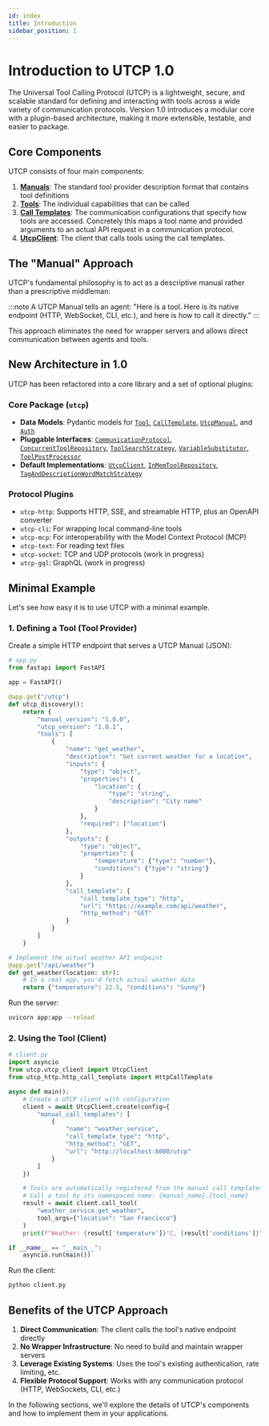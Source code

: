 ```yaml
---
id: index
title: Introduction
sidebar_position: 1
---
```


# Introduction to UTCP 1.0

The Universal Tool Calling Protocol (UTCP) is a lightweight, secure, and scalable standard for defining and interacting with tools across a wide variety of communication protocols. Version 1.0 introduces a modular core with a plugin-based architecture, making it more extensible, testable, and easier to package.

## Core Components

UTCP consists of four main components:

1. [**Manuals**](./api/core/utcp/data/utcp_manual.md): The standard tool provider description format that contains tool definitions
2. [**Tools**](./api/core/utcp/data/tool.md): The individual capabilities that can be called
3. [**Call Templates**](./api/core/utcp/data/call_template.md): The communication configurations that specify how tools are accessed. Concretely this maps a tool name and provided arguments to an actual API request in a communication protocol.
4. [**UtcpClient**](./api/core/utcp/utcp_client.md): The client that calls tools using the call templates.

## The "Manual" Approach

UTCP's fundamental philosophy is to act as a descriptive manual rather than a prescriptive middleman:

:::note
A UTCP Manual tells an agent: "Here is a tool. Here is its native endpoint (HTTP, WebSocket, CLI, etc.), and here is how to call it directly."
:::

This approach eliminates the need for wrapper servers and allows direct communication between agents and tools.

## New Architecture in 1.0

UTCP has been refactored into a core library and a set of optional plugins:

### Core Package (`utcp`)
- **Data Models**: Pydantic models for [`Tool`](./api/core/utcp/data/tool.md), [`CallTemplate`](./api/core/utcp/data/call_template.md), [`UtcpManual`](./api/core/utcp/data/utcp_manual.md), and [`Auth`](./api/core/utcp/data/auth.md)
- **Pluggable Interfaces**: [`CommunicationProtocol`](./api/core/utcp/interfaces/communication_protocol.md), [`ConcurrentToolRepository`](./api/core/utcp/interfaces/concurrent_tool_repository.md), [`ToolSearchStrategy`](./api/core/utcp/interfaces/tool_search_strategy.md), [`VariableSubstitutor`](./api/core/utcp/interfaces/variable_substitutor.md), [`ToolPostProcessor`](./api/core/utcp/interfaces/tool_post_processor.md)
- **Default Implementations**: [`UtcpClient`](./api/core/utcp/utcp_client.md), [`InMemToolRepository`](./api/core/utcp/implementations/in_mem_tool_repository.md), [`TagAndDescriptionWordMatchStrategy`](./api/core/utcp/implementations/tag_search.md)

### Protocol Plugins
- `utcp-http`: Supports HTTP, SSE, and streamable HTTP, plus an OpenAPI converter
- `utcp-cli`: For wrapping local command-line tools
- `utcp-mcp`: For interoperability with the Model Context Protocol (MCP)
- `utcp-text`: For reading text files
- `utcp-socket`: TCP and UDP protocols (work in progress)
- `utcp-gql`: GraphQL (work in progress)

## Minimal Example

Let's see how easy it is to use UTCP with a minimal example.

### 1. Defining a Tool (Tool Provider)

Create a simple HTTP endpoint that serves a UTCP Manual (JSON):

```python
# app.py
from fastapi import FastAPI

app = FastAPI()

@app.get("/utcp")
def utcp_discovery():
    return {
        "manual_version": "1.0.0",
        "utcp_version": "1.0.1",
        "tools": [
            {
                "name": "get_weather",
                "description": "Get current weather for a location",
                "inputs": {
                    "type": "object",
                    "properties": {
                        "location": {
                            "type": "string",
                            "description": "City name"
                        }
                    },
                    "required": ["location"]
                },
                "outputs": {
                    "type": "object",
                    "properties": {
                        "temperature": {"type": "number"},
                        "conditions": {"type": "string"}
                    }
                },
                "call_template": {
                    "call_template_type": "http",
                    "url": "https://example.com/api/weather",
                    "http_method": "GET"
                }
            }
        ]
    }

# Implement the actual weather API endpoint
@app.get("/api/weather")
def get_weather(location: str):
    # In a real app, you'd fetch actual weather data
    return {"temperature": 22.5, "conditions": "Sunny"}
```

Run the server:

```bash
uvicorn app:app --reload
```

### 2. Using the Tool (Client)

```python
# client.py
import asyncio
from utcp.utcp_client import UtcpClient
from utcp_http.http_call_template import HttpCallTemplate

async def main():
    # Create a UTCP client with configuration
    client = await UtcpClient.create(config={
        "manual_call_templates": [
            {
                "name": "weather_service",
                "call_template_type": "http",
                "http_method": "GET",
                "url": "http://localhost:8000/utcp"
            }
        ]
    })

    # Tools are automatically registered from the manual call templates
    # Call a tool by its namespaced name: {manual_name}.{tool_name}
    result = await client.call_tool(
        "weather_service.get_weather", 
        tool_args={"location": "San Francisco"}
    )
    print(f"Weather: {result['temperature']}°C, {result['conditions']}")

if __name__ == "__main__":
    asyncio.run(main())
```

Run the client:

```bash
python client.py
```

## Benefits of the UTCP Approach

1. **Direct Communication**: The client calls the tool's native endpoint directly
2. **No Wrapper Infrastructure**: No need to build and maintain wrapper servers
3. **Leverage Existing Systems**: Uses the tool's existing authentication, rate limiting, etc.
4. **Flexible Protocol Support**: Works with any communication protocol (HTTP, WebSockets, CLI, etc.)

In the following sections, we'll explore the details of UTCP's components and how to implement them in your applications.
